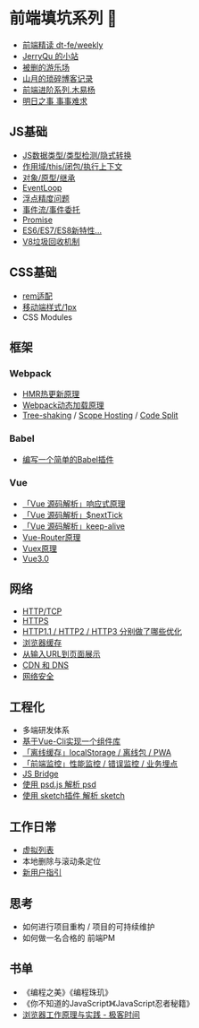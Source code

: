 # 前端填坑系列 🚧

* [前端精读 dt-fe/weekly](https://github.com/dt-fe/weekly)
* [JerryQu 的小站](https://imququ.com/)
* [被删的游乐场](https://godbasin.github.io/front-end-playground/front-end-basic/)
* [山月的琐碎博客记录](https://github.com/shfshanyue/blog)
* [前端进阶系列.木易杨](https://github.com/yygmind/blog)
* [明日之事 事事难求](https://libin1991.github.io)


## JS基础
* [JS数据类型/类型检测/隐式转换](https://www.yuque.com/docs/share/a9de8aff-bd85-45ac-a011-77f7fff21c64)
* [作用域/this/闭包/执行上下文](https://www.yuque.com/docs/share/1f082490-3b2d-45b9-b4a1-36d820b2a946)
* [对象/原型/继承](https://www.yuque.com/docs/share/871b1be2-865b-4fbe-aae5-cbe9f62fccb6)
* [EventLoop](https://www.yuque.com/docs/share/c7590b0a-cd0e-4cf6-90d8-c8b9db88e4d1)
* [浮点精度问题](https://www.yuque.com/docs/share/32e464b5-0e85-4ce6-ba71-7c1c95030772)
* [事件流/事件委托](https://www.yuque.com/docs/share/cce8f0a9-107d-4eb7-bee4-d82b7f4e0f84)
* [Promise](https://www.yuque.com/docs/share/835dfd3c-08af-40c2-9356-3ab0cf59899f)
* [ES6/ES7/ES8新特性...](https://www.yuque.com/docs/share/991d0301-6dca-4058-85e9-7c8c94038fad)
* [V8垃圾回收机制](https://www.yuque.com/docs/share/8e5bc6ec-280d-424d-bb6a-4bd433b8574b)

## CSS基础
* [rem适配](https://www.yuque.com/docs/share/f00e1bdd-7292-4177-9171-56542b37706f)
* [移动端样式/1px](https://www.yuque.com/docs/share/4766de8c-b6f3-44af-9ad5-f272c424d370)
* CSS Modules

## 框架
### Webpack
* [HMR热更新原理](https://www.yuque.com/docs/share/f4d52885-753c-4022-9358-32941ad37c0f)
* [Webpack动态加载原理](https://www.yuque.com/docs/share/9b9d3459-0455-4acb-9542-c3143d0cd767)
* [Tree-shaking](https://www.yuque.com/docs/share/0900b715-c813-4b68-8dc5-6b7cc6a3898a) / [Scope Hosting](https://www.yuque.com/docs/share/5a040a7f-61cb-4925-a5d9-4884bc3ebb85) / [Code Split](https://www.yuque.com/docs/share/c80d880b-d4e3-496c-abe2-f3c21ba4de38)

### Babel
* [编写一个简单的Babel插件](https://www.yuque.com/docs/share/604fd54e-d87e-4c0b-90ac-00e6b35c0a92)

### Vue
* [「Vue 源码解析」响应式原理](https://www.yuque.com/docs/share/74737248-7aa3-4808-9f38-10ee5b4377a2)
* [「Vue 源码解析」$nextTick](https://www.yuque.com/docs/share/60be609c-de82-4587-a7f9-931f6b83e24e)
* [「Vue 源码解析」keep-alive](https://www.yuque.com/docs/share/a3af9fa3-45a7-4f9c-aa1f-8df43904c68d)
* [ Vue-Router原理](https://www.yuque.com/docs/share/35fb22c5-252c-4775-9425-9c77f3971d12)
* [ Vuex原理](https://www.yuque.com/docs/share/ea63d949-5072-4369-b65b-9dea88a48cfe)
* [ Vue3.0](https://www.yuque.com/docs/share/9422c5b3-128b-4386-91a2-acbe3cef1a96)

## 网络
* [HTTP/TCP](https://www.yuque.com/docs/share/755d59fb-b811-4ec5-81fb-cca6a1cc5ef0)
* [HTTPS](https://www.yuque.com/docs/share/131449a8-3979-418d-98f0-192210778590)
* [HTTP1.1 / HTTP2 / HTTP3 分别做了哪些优化](https://www.yuque.com/docs/share/168f0d19-04df-4a88-a932-8218ff6820c7)
* [浏览器缓存](https://www.yuque.com/docs/share/44218d25-6756-46bd-9872-9c0a19ef5573)
* [从输入URL到页面展示](https://www.yuque.com/docs/share/d0c111e0-0b65-4b8a-9c4c-984f94d0b5c3)
* [CDN 和 DNS](https://www.yuque.com/docs/share/1e1ed534-5773-4c37-bae6-6d715f181935)
* [网络安全](https://www.yuque.com/docs/share/707e3cdd-50bd-460b-a4d7-1674a172b04f)

## 工程化
* 多端研发体系
* [基于Vue-Cli实现一个组件库](https://www.yuque.com/docs/share/aa6c6e47-4e96-46ed-b164-756616afd2bf)
* [「离线缓存」localStorage / 离线包 / PWA](https://www.yuque.com/docs/share/340ca7c0-8a21-4ea0-8570-1e93df46fffb)
* [「前端监控」性能监控 / 错误监控 / 业务埋点](https://www.yuque.com/docs/share/5555f28b-26d1-495e-865c-a765877663fe)
* [JS Bridge](https://www.yuque.com/docs/share/bf3a1605-220c-4a41-a1a7-e7bcbbf4646b)
* [使用 psd.js 解析 psd](https://www.yuque.com/docs/share/46d740d1-e8f5-4db2-a1da-d032677b5b73)
* [使用 sketch插件 解析 sketch](https://www.yuque.com/docs/share/5b2c8ad5-1109-44fd-a726-73b65850dc79)

## 工作日常
* [虚拟列表](https://www.yuque.com/docs/share/2e9233a6-e1ed-4913-81e3-dc598abc1349)
* 本地删除与滚动条定位
* [新用户指引](https://www.yuque.com/docs/share/8fca8cc8-1008-4605-9f47-706f9ea91cfc)


## 思考
* 如何进行项目重构 / 项目的可持续维护
* 如何做一名合格的 前端PM

## 书单
* 《编程之美》《编程珠玑》
* 《你不知道的JavaScript》《JavaScript忍者秘籍》
* [浏览器工作原理与实践 - 极客时间](https://time.geekbang.org/column/intro/216)
